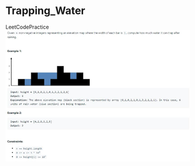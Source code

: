 # Trapping_Water
LeetCodePractice
<br/>
<img src="https://github.com/MicMetz/Trapping_Water/blob/main/INSTRUCTION.JPG">
